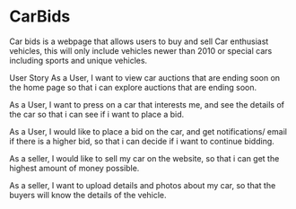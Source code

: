 # CarBids

Car bids is a webpage that allows users to buy and sell Car enthusiast vehicles, this will only include vehicles newer than 2010 or special cars including sports and unique vehicles. 



User Story 
As a User, I want to view car auctions that are ending soon on the home page so that i can explore auctions that are ending soon. 

As a User, I want to press on a car that interests me, and see the details of the car so that i can see if i want to place a bid. 

As a User, I would like to place a bid on the car, and get notifications/ email if there is a higher bid, so that i can decide if i want to continue bidding. 

As a seller, I would like to sell my car on the website, so that i can get the highest amount of money possible. 

As a seller, I want to upload details and photos about my car, so that the buyers will know the details of the vehicle. 




